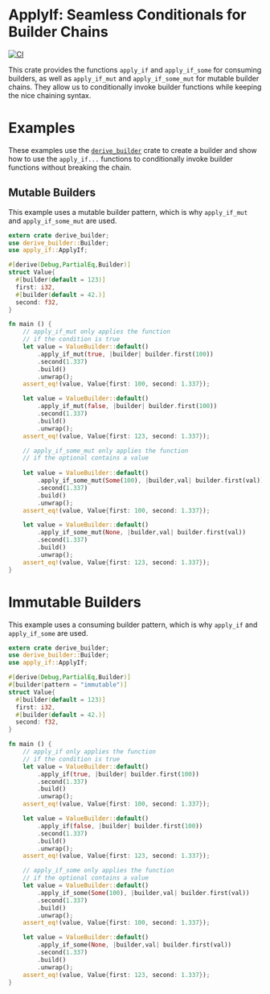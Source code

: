 # ApplyIf: Seamless Conditionals for Builder Chains

[![CI](https://github.com/bavalpey/apply_if/actions/workflows/tests.yml/badge.svg)](https://github.com/bavalpey/apply_if/actions/workflows/tests.yml)

This crate provides the functions `apply_if` and `apply_if_some` for consuming
builders, as well as `apply_if_mut` and `apply_if_some_mut` for mutable builder
chains. They allow us to conditionally invoke builder functions while keeping
the nice chaining syntax.

# Examples

These examples use the [`derive_builder`](https://crates.io/crates/derive_builder)
crate to create a builder and show how to use the `apply_if...` functions to
conditionally invoke builder functions without breaking the chain.

## Mutable Builders

This example uses a mutable builder pattern, which is why `apply_if_mut`
and `apply_if_some_mut` are used.

```rust
extern crate derive_builder;
use derive_builder::Builder;
use apply_if::ApplyIf;

#[derive(Debug,PartialEq,Builder)]
struct Value{
  #[builder(default = 123)]
  first: i32,
  #[builder(default = 42.)]
  second: f32,
}

fn main () {
    // apply_if_mut only applies the function
    // if the condition is true
    let value = ValueBuilder::default()
        .apply_if_mut(true, |builder| builder.first(100))
        .second(1.337)
        .build()
        .unwrap();
    assert_eq!(value, Value{first: 100, second: 1.337});

    let value = ValueBuilder::default()
        .apply_if_mut(false, |builder| builder.first(100))
        .second(1.337)
        .build()
        .unwrap();
    assert_eq!(value, Value{first: 123, second: 1.337});

    // apply_if_some_mut only applies the function
    // if the optional contains a value
    
    let value = ValueBuilder::default()
        .apply_if_some_mut(Some(100), |builder,val| builder.first(val))
        .second(1.337)
        .build()
        .unwrap();
    assert_eq!(value, Value{first: 100, second: 1.337});

    let value = ValueBuilder::default()
        .apply_if_some_mut(None, |builder,val| builder.first(val))
        .second(1.337)
        .build()
        .unwrap();
    assert_eq!(value, Value{first: 123, second: 1.337});
}
```

# Immutable Builders

This example uses a consuming builder pattern, which is why `apply_if`
and `apply_if_some` are used.

```rust
extern crate derive_builder;
use derive_builder::Builder;
use apply_if::ApplyIf;

#[derive(Debug,PartialEq,Builder)]
#[builder(pattern = "immutable")]
struct Value{
  #[builder(default = 123)]
  first: i32,
  #[builder(default = 42.)]
  second: f32,
}

fn main () {
    // apply_if only applies the function
    // if the condition is true
    let value = ValueBuilder::default()
        .apply_if(true, |builder| builder.first(100))
        .second(1.337)
        .build()
        .unwrap();
    assert_eq!(value, Value{first: 100, second: 1.337});

    let value = ValueBuilder::default()
        .apply_if(false, |builder| builder.first(100))
        .second(1.337)
        .build()
        .unwrap();
    assert_eq!(value, Value{first: 123, second: 1.337});

    // apply_if_some only applies the function
    // if the optional contains a value
    let value = ValueBuilder::default()
        .apply_if_some(Some(100), |builder,val| builder.first(val))
        .second(1.337)
        .build()
        .unwrap();
    assert_eq!(value, Value{first: 100, second: 1.337});

    let value = ValueBuilder::default()
        .apply_if_some(None, |builder,val| builder.first(val))
        .second(1.337)
        .build()
        .unwrap();
    assert_eq!(value, Value{first: 123, second: 1.337});
}
```
